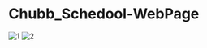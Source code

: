 # Chubb_Schedool-WebPage

![1](https://user-images.githubusercontent.com/86178404/134064492-e511c13c-c7a2-402d-9538-84f51b633bd8.png)
![2](https://user-images.githubusercontent.com/86178404/134064614-88684f81-d0dd-41d4-be85-99637c0081f6.png)
